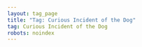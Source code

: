 ```yaml
---
layout: tag_page
title: "Tag: Curious Incident of the Dog"
tag: Curious Incident of the Dog
robots: noindex
---
```


